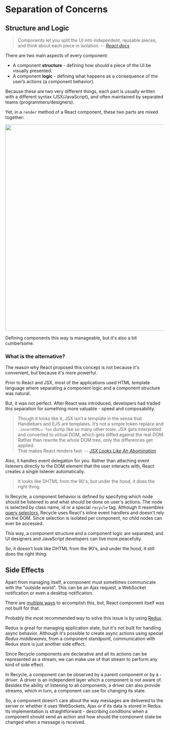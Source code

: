 # Separation of Concerns

## Structure and Logic
> Components let you split the UI into independent, reusable pieces, and think about each piece in isolation.
> -- <cite>[React docs](https://facebook.github.io/react/docs/react-component.html)</cite>

There are two main aspects of every component:
* A component **structure** - defining how should a piece of the UI be visually presented.
* A component **logic** - defining what happens as a consequence of the user’s actions (a component behavior).

Because these are two very different things, 
each part is usually written with a different syntax (JSX/JavaScript),
and often maintained by separated teams (programmers/designers).

Yet, in a `render` method of a React component, these two parts are mixed together:

<img src="https://cloud.githubusercontent.com/assets/1868852/21963068/844bad54-db33-11e6-9567-9fba24ca4c4d.png" width="650" />

Defining components this way is manageable, but it's also a bit cumbersome.

### What is the alternative?
The reason why React proposed this concept is not because it's convenient, but because it's more powerful.

Prior to React and JSX, most of the applications used HTML template language where
separating a component logic and a component structure was natural. 

But, it was not perfect. 
After React was introduced, developers had traded this separation for something more valuable - speed and composability.

> Though it looks like it, JSX isn’t a template in the sense that Handlebars and EJS are templates. 
> It’s not a simple token replace and `.innerHTML= foo` dump like so many other tools.
> JSX gets interpreted and converted to virtual DOM, which gets diffed against the real DOM. 
> Rather than rewrite the whole DOM tree, only the differences get applied.  
> That makes React renders fast.
> -- <cite>[JSX Looks Like An Abomination](https://medium.com/javascript-scene/jsx-looks-like-an-abomination-1c1ec351a918#.nf98mm22a)</cite>

Also, it handles event delegation for you. 
Rather than attaching event listeners directly to the DOM element that the user interacts with, 
React creates a single listener automatically.

> It looks like DHTML from the 90's, but under the hood, it does the right thing.

In Recycle, a component behavior is defined by specifying which node should be listened to and what should be done on user's actions.
The node is selected by class name, id or a special `recycle` tag. 
Although it resembles [query selectors](https://developer.mozilla.org/en-US/docs/Web/API/Document/querySelector), 
Recycle uses React's inline event handlers and doesn't rely on the DOM. 
Since selection is isolated per component, no child nodes can ever be accessed.

This way, a component structure and a component logic are separated,
and UI designers and JavaScript developers can live more peacefully.

So, it doesn't look like DHTML from the 90's, and under the hood, it still does the right thing.

## Side Effects

Apart from managing itself, a component must sometimes communicate with the "outside world".
This can be an Ajax request, a WebSocket notification or even a desktop notification.

There are [multiple ways](http://andrewhfarmer.com/react-ajax-best-practices/) to accomplish this,
but, React component itself was not built for that. 

Probably the most recommended way to solve this issue is by using [Redux](http://redux.js.org).

Redux is great for managing application state,
but it's not built for handling async behavior.
Although it's possible to create async actions using special *Redux middlewares*,
from a component standpoint, communication with Redux store is just another side effect.

Since Recycle components are declarative and all its actions can be represented as a stream,
we can make use of that stream to perform any kind of side effect.

In Recycle, a component can be observed by a parent component or by a - *driver*.
A driver is an independent layer which a component is not aware of.
Besides the ability of listening to all components, 
a driver can also provide streams, which in turn, a component can use for changing its state.

So, a component doesn't care about the way messages are delivered to the server
or whether it uses WebSockets, Ajax or if its data is stored in Redux.
Its implementation is straightforward - 
describing conditions when a component should send an action 
and how should the component state be changed when a message is received.